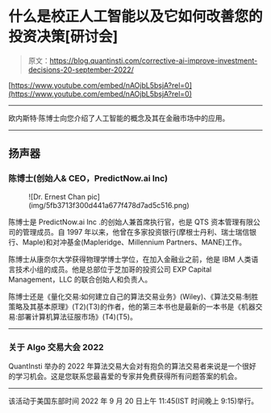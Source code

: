# 什么是校正人工智能以及它如何改善您的投资决策[研讨会]

> 原文：<https://blog.quantinsti.com/corrective-ai-improve-investment-decisions-20-september-2022/>

[https://www.youtube.com/embed/nAOjbL5bsjA?rel=0](https://www.youtube.com/embed/nAOjbL5bsjA?rel=0)

* * *

欧内斯特·陈博士向您介绍了人工智能的概念及其在金融市场中的应用。

* * *

## 扬声器

### ****陈博士(创始人& CEO，PredictNow.ai Inc)****

<figure class="kg-card kg-image-card">![Dr. Ernest Chan pic](img/5fb3713f300d441a677f478d7ad5c516.png)</figure>

陈博士是 PredictNow.ai Inc .的创始人兼首席执行官，也是 QTS 资本管理有限公司的管理成员。自 1997 年以来，他曾在多家投资银行(摩根士丹利、瑞士瑞信银行、Maple)和对冲基金(Mapleridge、Millennium Partners、MANE)工作。

陈博士从康奈尔大学获得物理学博士学位，在加入金融业之前，他是 IBM 人类语言技术小组的成员。他是总部位于芝加哥的投资公司 EXP Capital Management，LLC 的联合创始人和负责人。

陈博士还是《量化交易:如何建立自己的算法交易业务》(Wiley)、《算法交易:制胜策略及其基本原理》(T2)(T3)的作者，他的第三本书也是最新的一本书是《机器交易:部署计算机算法征服市场》(T4)(T5)。

* * *

### 关于 Algo 交易大会 2022

QuantInsti 举办的 2022 年算法交易大会对有抱负的算法交易者来说是一个很好的学习机会。这是您联系您最喜爱的专家并免费获得所有问题答案的机会。

* * *

该活动于美国东部时间 2022 年 9 月 20 日上午 11:45(IST 时间晚上 9:15)举行。
